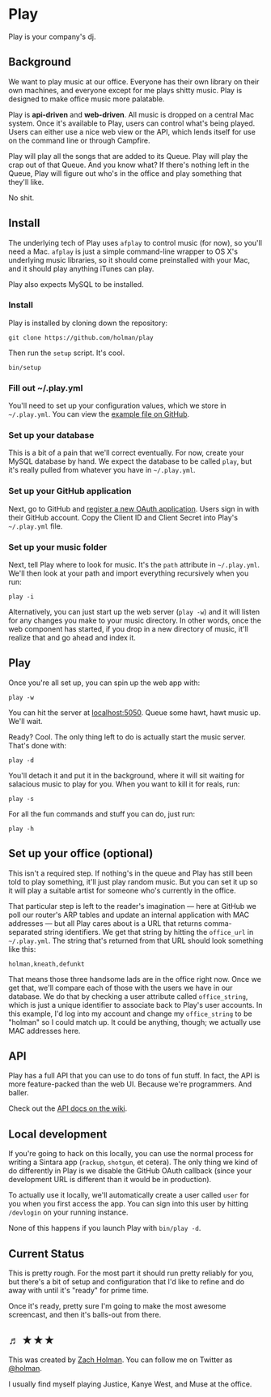# Play
Play is your company's dj.

## Background

We want to play music at our office. Everyone has their own library on their
own machines, and everyone except for me plays shitty music. Play is designed
to make office music more palatable.

Play is **api-driven** and **web-driven**. All music is dropped on a central
Mac system. Once it's available to Play, users can control what's being played.
Users can either use a nice web view or the API, which lends itself for use on
the command line or through Campfire.

Play will play all the songs that are added to its Queue. Play will play the
crap out of that Queue. And you know what?  If there's nothing left in the
Queue, Play will figure out who's in the office and play something that they'll
like.

No shit.

## Install

The underlying tech of Play uses `afplay` to control music (for now), so you'll
need a Mac. `afplay` is just a simple command-line wrapper to OS X's underlying
music libraries, so it should come preinstalled with your Mac, and it should
play anything iTunes can play.

Play also expects MySQL to be installed.

### Install

Play is installed by cloning down the repository:

    git clone https://github.com/holman/play

Then run the `setup` script. It's cool.

    bin/setup

### Fill out ~/.play.yml

You'll need to set up your configuration values, which we store in
`~/.play.yml`. You can view the [example file on
GitHub](https://github.com/holman/play/blob/master/play.yml.example).

### Set up your database

This is a bit of a pain that we'll correct eventually. For now, create your
MySQL database by hand. We expect the database to be called `play`, but it's
really pulled from whatever you have in `~/.play.yml`.

### Set up your GitHub application

Next, go to GitHub and [register a new OAuth
application](https://github.com/account/applications/new). Users sign in with
their GitHub account. Copy the Client ID and Client Secret into Play's
`~/.play.yml` file.

### Set up your music folder

Next, tell Play where to look for music. It's the `path` attribute in
`~/.play.yml`. We'll then look at your path and import everything
recursively when you run:

    play -i

Alternatively, you can just start up the web server (`play -w`) and it will
listen for any changes you make to your music directory. In other words, once
the web component has started, if you drop in a new directory of music, it'll
realize that and go ahead and index it.

## Play

Once you're all set up, you can spin up the web app with:

    play -w

You can hit the server at [localhost:5050](http://localhost:5050). Queue some
hawt, hawt music up. We'll wait.

Ready? Cool. The only thing left to do is actually start the music server.
That's done with:

    play -d

You'll detach it and put it in the background, where it will sit waiting for
salacious music to play for you. When you want to kill it for reals, run:

    play -s

For all the fun commands and stuff you can do, just run:

    play -h


## Set up your office (optional)

This isn't a required step. If nothing's in the queue and Play has still been
told to play something, it'll just play random music. But you can set it up so
it will play a suitable artist for someone who's currently in the office.

That particular step is left to the reader's imagination — here at GitHub we
poll our router's ARP tables and update an internal application with MAC
addresses — but all Play cares about is a URL that returns comma-separated
string identifiers. We get that string by hitting the `office_url` in
`~/.play.yml`. The string that's returned from that URL should look
something like this:

    holman,kneath,defunkt

That means those three handsome lads are in the office right now. Once we get
that, we'll compare each of those with the users we have in our database. We do
that by checking a user attribute called `office_string`, which is just a
unique identifier to associate back to Play's user accounts. In this example,
I'd log into my account and change my `office_string` to be "holman" so I could
match up. It could be anything, though; we actually use MAC addresses here.

## API

Play has a full API that you can use to do tons of fun stuff. In fact, the API
is more feature-packed than the web UI. Because we're programmers. And baller.

Check out the [API docs on the wiki](https://github.com/holman/play/wiki/API).

## Local development

If you're going to hack on this locally, you can use the normal process for
writing a Sintara app (`rackup`, `shotgun`, et cetera). The only thing we kind
of do differently in Play is we disable the GitHub OAuth callback (since your
development URL is different than it would be in production).

To actually use it locally, we'll automatically create a user called `user` for
you when you first access the app. You can sign into this user by hitting
`/devlogin` on your running instance.

None of this happens if you launch Play with `bin/play -d`.

## Current Status

This is pretty rough. For the most part it should run pretty reliably for you,
but there's a bit of setup and configuration that I'd like to refine and do
away with until it's "ready" for prime time.

Once it's ready, pretty sure I'm going to make the most awesome screencast, and
then it's balls-out from there.

## ♬ ★★★

This was created by [Zach Holman](http://zachholman.com). You can follow me on
Twitter as [@holman](http://twitter.com).

I usually find myself playing Justice, Kanye West, and Muse at the office.
